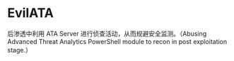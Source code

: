 # EvilATA
后渗透中利用 ATA Server 进行侦查活动，从而规避安全监测。（Abusing Advanced Threat Analytics PowerShell module to recon in post exploitation stage.）
